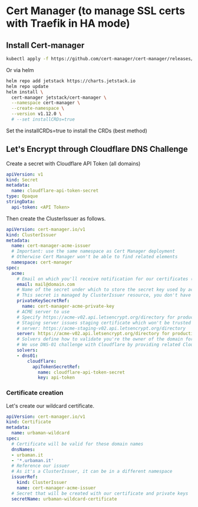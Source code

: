 # Cert Manager (to manage SSL certs with Traefik in HA mode)

## Install Cert-manager

```bash
kubectl apply -f https://github.com/cert-manager/cert-manager/releases/download/v1.12.0/cert-manager.yaml
```

Or via helm

```bash
helm repo add jetstack https://charts.jetstack.io
helm repo update
helm install \
  cert-manager jetstack/cert-manager \
  --namespace cert-manager \
  --create-namespace \
  --version v1.12.0 \
  # --set installCRDs=true
```

Set the installCRDs=true to install the CRDs (best method)

## Let's Encrypt through Cloudflare DNS Challenge

Create a secret with Cloudflare API Token (all domains)

```yaml
apiVersion: v1
kind: Secret
metadata:
  name: cloudflare-api-token-secret
type: Opaque
stringData:
  api-token: <API Token>
```

Then create the ClusterIssuer as follows.

```yaml
apiVersion: cert-manager.io/v1
kind: ClusterIssuer
metadata:
  name: cert-manager-acme-issuer
  # Important: use the same namespace as Cert Manager deployment
  # Otherwise Cert Manager won't be able to find related elements
  namespace: cert-manager
spec:
  acme:
    # Email on which you'll receive notification for our certificates (expiration and such)
    email: mail@domain.com
    # Name of the secret under which to store the secret key used by acme
    # This secret is managed by ClusterIssuer resource, you don't have to create it yourself
    privateKeySecretRef:
      name: cert-manager-acme-private-key
    # ACME server to use
    # Specify https://acme-v02.api.letsencrypt.org/directory for production
    # Staging server issues staging certificate which won't be trusted by most external parties but can be used for development purposes
    # server: https://acme-staging-v02.api.letsencrypt.org/directory
    server: https://acme-v02.api.letsencrypt.org/directory for production
    # Solvers define how to validate you're the owner of the domain for which to issue certificate
    # We use DNS-01 challenge with Cloudflare by providing related Cloudflare credentials (API Token) 
    solvers:
    - dns01:
        cloudflare:
          apiTokenSecretRef:
            name: cloudflare-api-token-secret
            key: api-token
```

### Certificate creation

Let's create our wildcard certificate.

```yaml
apiVersion: cert-manager.io/v1
kind: Certificate
metadata:
  name: urbaman-wildcard
spec:
  # Certificate will be valid for these domain names
  dnsNames:
  - urbaman.it
  - '*.urbaman.it'
  # Reference our issuer
  # As it's a ClusterIssuer, it can be in a different namespace
  issuerRef:
    kind: ClusterIssuer
    name: cert-manager-acme-issuer
  # Secret that will be created with our certificate and private keys
  secretName: urbaman-wildcard-certificate
```
